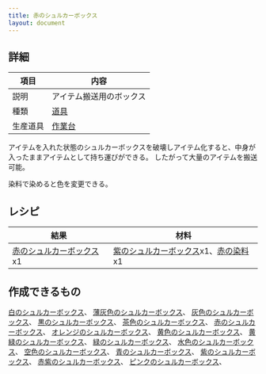 ```yaml
---
title: 赤のシュルカーボックス
layout: document
---
```

## 詳細

|項目|内容|
|---|---|
|説明|アイテム搬送用のボックス|
|種類|[道具](道具)|
|生産道具|[作業台](作業台)|

アイテムを入れた状態のシュルカーボックスを破壊しアイテム化すると、中身が入ったままアイテムとして持ち運びができる。
したがって大量のアイテムを搬送可能。

染料で染めると色を変更できる。

## レシピ

|結果|材料|
|---|---|
|[赤のシュルカーボックス](赤のシュルカーボックス)x1|[紫のシュルカーボックス](紫のシュルカーボックス)x1、[赤の染料](赤の染料)x1|

## 作成できるもの

[白のシュルカーボックス](白のシュルカーボックス)、
[薄灰色のシュルカーボックス](薄灰色のシュルカーボックス)、
[灰色のシュルカーボックス](灰色のシュルカーボックス)、
[黒のシュルカーボックス](黒のシュルカーボックス)、
[茶色のシュルカーボックス](茶色のシュルカーボックス)、
[赤のシュルカーボックス](赤のシュルカーボックス)、
[オレンジのシュルカーボックス](オレンジのシュルカーボックス)、
[黄色のシュルカーボックス](黄色のシュルカーボックス)、
[黄緑のシュルカーボックス](黄緑のシュルカーボックス)、
[緑のシュルカーボックス](緑のシュルカーボックス)、
[水色のシュルカーボックス](水色のシュルカーボックス)、
[空色のシュルカーボックス](空色のシュルカーボックス)、
[青のシュルカーボックス](青のシュルカーボックス)、
[紫のシュルカーボックス](紫のシュルカーボックス)、
[赤紫のシュルカーボックス](赤紫のシュルカーボックス)、
[ピンクのシュルカーボックス](ピンクのシュルカーボックス)、
